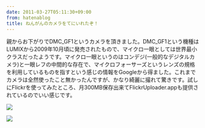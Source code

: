```yaml
---
date: 2011-03-27T05:11:30+09:00
from: hatenablog
title: ねんがんのカメラをてにいれたぞ！
---
```


親からお下がりでDMC\_GF1というカメラを頂きました。DMC\_GF1という機種はLUMIXから2009年10月頃に発売されたもので、マイクロ一眼としては世界最小クラスだったようです。マイクロ一眼というのはコンデジ(一般的なデジタルカメラ)と一眼レフの中間的な存在で、マイクロフォーサーズというレンズの規格を利用しているものを指すという感じの情報をGoogleから得ました。これまでカメラは全然使ったこと無かったんですが、かなり綺麗に撮れて驚きです。試しにFlickrを使ってみたところ、月300MB保存出来てFlickrUploader.appも提供されているのでいい感じです。

![](https://i.imgur.com/gZzt4lQh.jpg)

![](https://i.imgur.com/cM8FXPLh.jpg)
